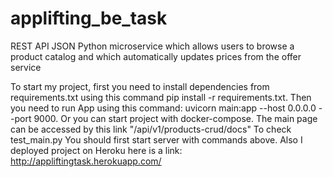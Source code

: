 # applifting_be_task
REST API JSON Python microservice which allows users to browse a product catalog and which automatically updates prices from the offer service

To start my project, first you need to install dependencies from requirements.txt using this command  pip install -r requirements.txt. Then you need to run App using this command: uvicorn main:app --host 0.0.0.0 --port 9000.
Or you can start project with docker-compose.
The main page can be accessed by this link "/api/v1/products-crud/docs"
To check test_main.py You should first start server with commands above.
Also I deployed project on Heroku here is a link: http://appliftingtask.herokuapp.com/